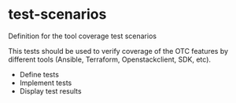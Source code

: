 # test-scenarios
Definition for the tool coverage test scenarios

This tests should be used to verify coverage of the OTC features by different tools (Ansible, Terraform, Openstackclient, SDK, etc).

* Define tests
* Implement tests
* Display test results
